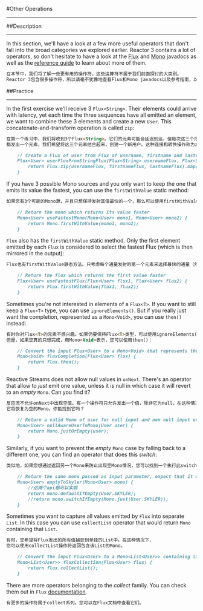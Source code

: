 #Other Operations
***
##Description
***
In this section, we'll have a look at a few more useful operators that don't 
fall into the broad categories we explored earlier. Reactor 3 contains a lot 
of operators, so don't hesitate to have a look at the 
[Flux](https://projectreactor.io/docs/core/release/api/reactor/core/publisher/Flux.html) 
and [Mono](https://projectreactor.io/docs/core/release/api/reactor/core/publisher/Mono.html) 
javadocs as well as the [reference guide](https://projectreactor.io/docs/core/release/reference/docs/index.html#which-operator)
to learn about more of them.
```markdown
在本节中，我们将了解一些更有用的操作符，这些运算符不属于我们前面探讨的大类别。
Reactor 3包含很多操作符，所以请毫不犹豫地查看Flux和Mono javadocs以及参考指南，以了解更多。
```

##Practice
***
In the first exercise we'll receive 3 `Flux<String>`. Their elements could 
arrive with latency, yet each time the three sequences have all emitted 
an element, we want to combine these 3 elements and create a new `User`. 
This concatenate-and-transform operation is called `zip`:
```markdown
在第一个练习中，我们将收到3个Flux<String>。它们的元素可能会延迟到达，但每次这三个序列
都发出一个元素，我们希望将这三个元素结合起来，创建一个新用户。这种连接和转换操作称为zip：
```

```markdown
    // Create a Flux of user from Flux of username, firstname and lastname.
    Flux<User> userFluxFromStringFlux(Flux<String> usernameFlux, Flux<String> firstnameFlux, Flux<String> lastnameFlux) {
        return Flux.zip(usernameFlux, firstnameFlux, lastnameFlux).map(tuples->new User(tuples.getT1(), tuples.getT2(), tuples.getT3()));
    }
```

If you have 3 possible Mono sources and you only want to keep the one that 
emits its value the fastest, you can use the `firstWithValue` static method:
```markdown
如果您有3个可能的Mono源，并且只想保持发射其值最快的一个，那么可以使用firstWithValue静态方法：
```

```markdown
    // Return the mono which returns its value faster
    Mono<User> useFastestMono(Mono<User> mono1, Mono<User> mono2) {
        return Mono.firstWithValue(mono1, mono2);
    }
```

`Flux` also has the `firstWithValue` static method. Only the first element 
emitted by each `Flux` is considered to select the fastest Flux (which is 
then mirrored in the output):
```markdown
Flux也有firstWithValue静态方法。只考虑每个通量发射的第一个元素来选择最快的通量（然后在输出中镜像）：
```

```markdown
    // Return the flux which returns the first value faster
    Flux<User> useFastestFlux(Flux<User> flux1, Flux<User> flux2) {
        return Flux.firstWithValue(flux1, flux2);
    }
```

Sometimes you're not interested in elements of a `Flux<T>`. If you want to 
still keep a `Flux<T>` type, you can use `ignoreElements()`. But if you really 
just want the completion, represented as a `Mono<Void>`, you can use `then()` instead:
```markdown
有时你对Flux<T>的元素不感兴趣。如果仍要保持Flux<T>类型，可以使用ignoreElements()。
但是，如果您真的只想完成，用Mono<Void>表示，您可以使用then()：
```

```markdown
    // Convert the input Flux<User> to a Mono<Void> that represents the complete signal of the flux
    Mono<Void> fluxCompletion(Flux<User> flux) {
        return flux.then();
    }
```

Reactive Streams does not allow null values in `onNext`. There's an operator 
that allow to *just* emit one value, unless it is null in which case it will 
revert to an *empty* `Mono`. Can you find it?
```markdown
反应流不允许onNext中出现空值。有一个操作符只允许发出一个值，除非它为null，在这种情况下，
它将恢复为空的Mono。你能找到它吗？
```

```markdown
    // Return a valid Mono of user for null input and non null input user (hint: Reactive Streams do not accept null values)
    Mono<User> nullAwareUserToMono(User user) {
        return Mono.justOrEmpty(user);
    }
```

Similarly, if you want to prevent the *empty* `Mono` case by falling back to a 
different one, you can find an operator that does this *switch*:
```markdown
类似地，如果您想通过返回另一个Mono来防止出现空Mono情况，您可以找到一个执行此switch的运算符：
```

```markdown
    // Return the same mono passed as input parameter, expect that it will emit User.SKYLER when empty
    Mono<User> emptyToSkyler(Mono<User> mono) {
        //这两个api都可以实现
        return mono.defaultIfEmpty(User.SKYLER);
        //return mono.switchIfEmpty(Mono.just(User.SKYLER));
    }
```

Sometimes you want to capture all values emitted by `Flux` into separate `List`. 
In this case you can use `collectList` operator that would return `Mono` 
containing that `List`.
```markdown
有时，您希望将Flux发出的所有值捕获到单独的List中。在这种情况下，
您可以使用collectList操作符返回包含该List的Mono。
```

```markdown
    // Convert the input Flux<User> to a Mono<List<User>> containing list of collected flux values
    Mono<List<User>> fluxCollection(Flux<User> flux) {
        return flux.collectList();
    }
```

There are more operators belonging to the *collect* family. You can check them 
out in `Flux` [documentation](https://projectreactor.io/docs/core/release/api/reactor/core/publisher/Flux.html).
```markdown
有更多的操作符属于collect系列。您可以在Flux文档中查看它们。
```
